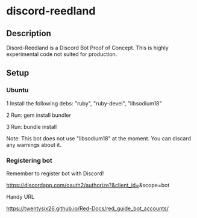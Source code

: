 # discord-reedland

## Description

Disord-Reedland is a Discord Bot Proof of Concept. This is highly experimental code not suited for production.

## Setup

### Ubuntu

1 Install the following debs: "ruby", "ruby-devel", "libsodium18"

2 Run: gem install bundler

3 Run: bundle install

Note: This bot does not use "libsodium18" at the moment. You can discard any warnings about it.

### Registering bot

Remember to register bot with Discord!

https://discordapp.com/oauth2/authorize?&client_id=<id>&scope=bot

Handy URL

https://twentysix26.github.io/Red-Docs/red_guide_bot_accounts/